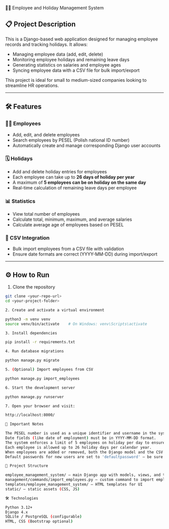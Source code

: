 🧑‍💼 Employee and Holiday Management System

## 📋 Project Description

This is a Django-based web application designed for managing employee records and tracking holidays. It allows:

- Managing employee data (add, edit, delete)
- Monitoring employee holidays and remaining leave days
- Generating statistics on salaries and employee ages
- Syncing employee data with a CSV file for bulk import/export

This project is ideal for small to medium-sized companies looking to streamline HR operations.

---

## 🛠️ Features

### 👨‍💼 Employees
- Add, edit, and delete employees
- Search employees by PESEL (Polish national ID number)
- Automatically create and manage corresponding Django user accounts

### 🗓️ Holidays
- Add and delete holiday entries for employees
- Each employee can take up to **26 days of holiday per year**
- A maximum of **5 employees can be on holiday on the same day**
- Real-time calculation of remaining leave days per employee

### 📊 Statistics
- View total number of employees
- Calculate total, minimum, maximum, and average salaries
- Calculate average age of employees based on PESEL

### 📁 CSV Integration
- Bulk import employees from a CSV file with validation
- Ensure date formats are correct (YYYY-MM-DD) during import/export

---

## ⚙️ How to Run

1. Clone the repository
```bash
git clone <your-repo-url>
cd <your-project-folder>

2. Create and activate a virtual environment

python3 -m venv venv
source venv/bin/activate    # On Windows: venv\Scripts\activate

3. Install dependencies

pip install -r requirements.txt

4. Run database migrations

python manage.py migrate

5. (Optional) Import employees from CSV

python manage.py import_employees

6. Start the development server

python manage.py runserver

7. Open your browser and visit:

http://localhost:8000/

🚨 Important Notes

The PESEL number is used as a unique identifier and username in the system.
Date fields (like date of employment) must be in YYYY-MM-DD format.
The system enforces a limit of 5 employees on holiday per day to ensure adequate staffing.
Each employee is allowed up to 26 holiday days per calendar year.
When employees are added or removed, both the Django model and the CSV file (if used) must be kept synchronized manually or via custom scripts.
Default passwords for new users are set to 'defaultpassword' — be sure to change this for production.

📂 Project Structure

employee_management_system/ — main Django app with models, views, and templates
management/commands/import_employees.py — custom command to import employees from CSV
templates/employee_management_system/ — HTML templates for UI
static/ — static assets (CSS, JS)

🛠️ Technologies

Python 3.12+
Django 4.x
SQLite / PostgreSQL (configurable)
HTML, CSS (Bootstrap optional)
